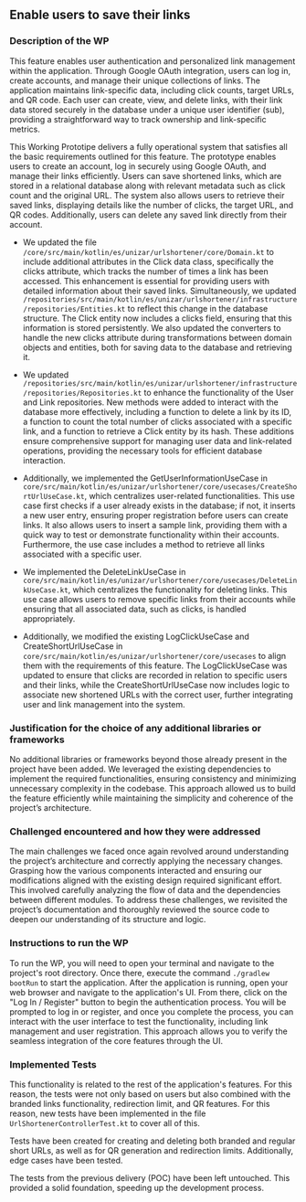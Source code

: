 ##  Enable users to save their links
### Description of the WP

This feature enables user authentication and personalized link management within the application. Through Google OAuth integration, users can log in, create accounts, and manage their unique collections of links. The application maintains link-specific data, including click counts, target URLs, and  QR code. Each user can create, view, and delete links, with their link data stored securely in the database under a unique user identifier (sub), providing a straightforward way to track ownership and link-specific metrics.

This Working Prototipe delivers a fully operational system that satisfies all the basic requirements outlined for this feature. The prototype enables users to create an account, log in securely using Google OAuth, and manage their links efficiently. Users can save shortened links, which are stored in a relational database along with relevant metadata such as click count and the original URL. The system also allows users to retrieve their saved links, displaying details like the number of clicks, the target URL, and QR codes. Additionally, users can delete any saved link directly from their account.

- We updated the file `/core/src/main/kotlin/es/unizar/urlshortener/core/Domain.kt` to include additional attributes in the Click data class, specifically the clicks attribute, which tracks the number of times a link has been accessed. This enhancement is essential for providing users with detailed information about their saved links. Simultaneously, we updated `/repositories/src/main/kotlin/es/unizar/urlshortener/infrastructure/repositories/Entities.kt` to reflect this change in the database structure. The Click entity now includes a clicks field, ensuring that this information is stored persistently. We also updated the converters to handle the new clicks attribute during transformations between domain objects and entities, both for saving data to the database and retrieving it.

- We updated `/repositories/src/main/kotlin/es/unizar/urlshortener/infrastructure/repositories/Repositories.kt` to enhance the functionality of the User and Link repositories. New methods were added to interact with the database more effectively, including a function to delete a link by its ID, a function to count the total number of clicks associated with a specific link, and a function to retrieve a Click entity by its hash. These additions ensure comprehensive support for managing user data and link-related operations, providing the necessary tools for efficient database interaction.

- Additionally, we implemented the GetUserInformationUseCase in `core/src/main/kotlin/es/unizar/urlshortener/core/usecases/CreateShortUrlUseCase.kt`, which centralizes user-related functionalities. This use case first checks if a user already exists in the database; if not, it inserts a new user entry, ensuring proper registration before users can create links. It also allows users to insert a sample link, providing them with a quick way to test or demonstrate functionality within their accounts. Furthermore, the use case includes a method to retrieve all links associated with a specific user.

- We implemented the DeleteLinkUseCase in `core/src/main/kotlin/es/unizar/urlshortener/core/usecases/DeleteLinkUseCase.kt`, which centralizes the functionality for deleting links. This use case allows users to remove specific links from their accounts while ensuring that all associated data, such as clicks, is handled appropriately.

- Additionally, we modified the existing LogClickUseCase and CreateShortUrlUseCase in `core/src/main/kotlin/es/unizar/urlshortener/core/usecases` to align them with the requirements of this feature. The LogClickUseCase was updated to ensure that clicks are recorded in relation to specific users and their links, while the CreateShortUrlUseCase now includes logic to associate new shortened URLs with the correct user, further integrating user and link management into the system.

### Justification for the choice of any additional libraries or frameworks
No additional libraries or frameworks beyond those already present in the project have been added. We leveraged the existing dependencies to implement the required functionalities, ensuring consistency and minimizing unnecessary complexity in the codebase. This approach allowed us to build the feature efficiently while maintaining the simplicity and coherence of the project’s architecture.

### Challenged encountered and how they were addressed 
The main challenges we faced once again revolved around understanding the project’s architecture and correctly applying the necessary changes. Grasping how the various components interacted and ensuring our modifications aligned with the existing design required significant effort. This involved carefully analyzing the flow of data and the dependencies between different modules. To address these challenges, we revisited the project’s documentation and thoroughly reviewed the source code to deepen our understanding of its structure and logic. 

### Instructions to run the WP
To run the WP, you will need to open your terminal and navigate to the project's root directory. Once there, execute the command `./gradlew bootRun` to start the application. After the application is running, open your web browser and navigate to the application's UI. From there, click on the "Log In / Register" button to begin the authentication process. You will be prompted to log in or register, and once you complete the process, you can interact with the user interface to test the functionality, including link management and user registration. This approach allows you to verify the seamless integration of the core features through the UI.

### Implemented Tests
This functionality is related to the rest of the application's features. For this reason, the tests were not only based on users but also combined with the branded links functionality, redirection limit, and QR features. For this reason, new tests have been implemented in the file `UrlShortenerControllerTest.kt` to cover all of this.

Tests have been created for creating and deleting both branded and regular short URLs, as well as for QR generation and redirection limits. Additionally, edge cases have been tested.

The tests from the previous delivery (POC) have been left untouched. This provided a solid foundation, speeding up the development process.